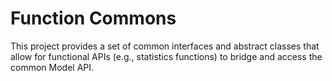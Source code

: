 # Function Commons

This project provides a set of common interfaces and abstract classes that allow for
functional APIs (e.g., statistics functions) to bridge and access the common Model API.